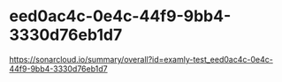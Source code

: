 # eed0ac4c-0e4c-44f9-9bb4-3330d76eb1d7
https://sonarcloud.io/summary/overall?id=examly-test_eed0ac4c-0e4c-44f9-9bb4-3330d76eb1d7
